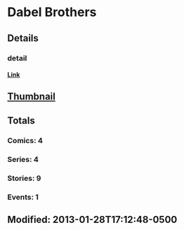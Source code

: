 # Dabel  Brothers 
## Details
### detail
#### [Link](http://marvel.com/comics/creators/1390/dabel_brothers?utm_campaign=apiRef&utm_source=225578a89fc76f3d20fbffda5d17a88d)
## [Thumbnail](http://i.annihil.us/u/prod/marvel/i/mg/9/20/4bb8528bda038.jpg)
## Totals
### Comics: 4
### Series: 4
### Stories: 9
### Events: 1
## Modified: 2013-01-28T17:12:48-0500
